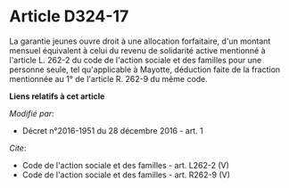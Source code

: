 # Article D324-17

La garantie jeunes ouvre droit à une allocation forfaitaire, d'un montant mensuel équivalent à celui du revenu de solidarité
active mentionné à l'article L. 262-2 du code de l'action sociale et des familles pour une personne seule, tel qu'applicable
à Mayotte, déduction faite de la fraction mentionnée au 1° de l'article R. 262-9 du même code.

**Liens relatifs à cet article**

_Modifié par_:

  - Décret n°2016-1951 du 28 décembre 2016 - art. 1

_Cite_:

  - Code de l'action sociale et des familles - art. L262-2 (V)
  - Code de l'action sociale et des familles - art. R262-9 (V)

